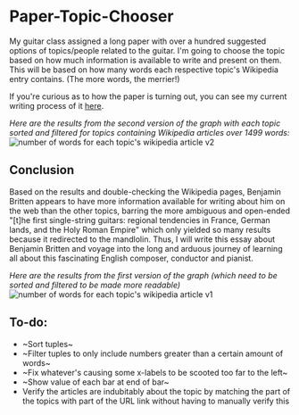 # Paper-Topic-Chooser
My guitar class assigned a long paper with over a hundred suggested options of topics/people related to the guitar. I'm going to choose the topic based on how much information is available to write and present on them. This will be based on how many words each respective topic's Wikipedia entry contains. (The more words, the merrier!)

If you're curious as to how the paper is turning out, you can see my current writing process of it [here](https://docs.google.com/document/d/1STtAsWL6yahJ9qyyT1yxSFRrgQPVb716bAJjeUkqOyI/edit?usp=sharing).

*Here are the results from the second version of the graph with each topic sorted and filtered for topics containing Wikipedia articles over 1499 words:*
![number of words for each topic's wikipedia article v2](https://user-images.githubusercontent.com/19690086/48087436-4eb79700-e1cd-11e8-8a8e-8467fec2c43b.png)

## Conclusion
Based on the results and double-checking the Wikipedia pages, Benjamin Britten appears to have more information available for writing about him on the web than the other topics, barring the more ambiguous and open-ended "[t]he first single-string guitars: regional tendencies in France, German lands, and the Holy Roman Empire" which only yielded so many results because it redirected to the mandlolin. Thus, I will write this essay about Benjamin Britten and voyage into the long and arduous journey of learning all about this fascinating English composer, conductor and pianist.

*Here are the results from the first version of the graph *(which need to be sorted and filtered to be made more readable)**
![number of words for each topic's wikipedia article v1](https://user-images.githubusercontent.com/19690086/48050703-a1169a80-e170-11e8-831b-f725fedc2c5d.png)


## To-do:
- ~Sort tuples~ 
- ~Filter tuples to only include numbers greater than a certain amount of words~
- ~Fix whatever's causing some x-labels to be scooted too far to the left~
- ~Show value of each bar at end of bar~
- Verify the articles are indubitably about the topic by matching the part of the topics with part of the URL link without having to manually verify this
